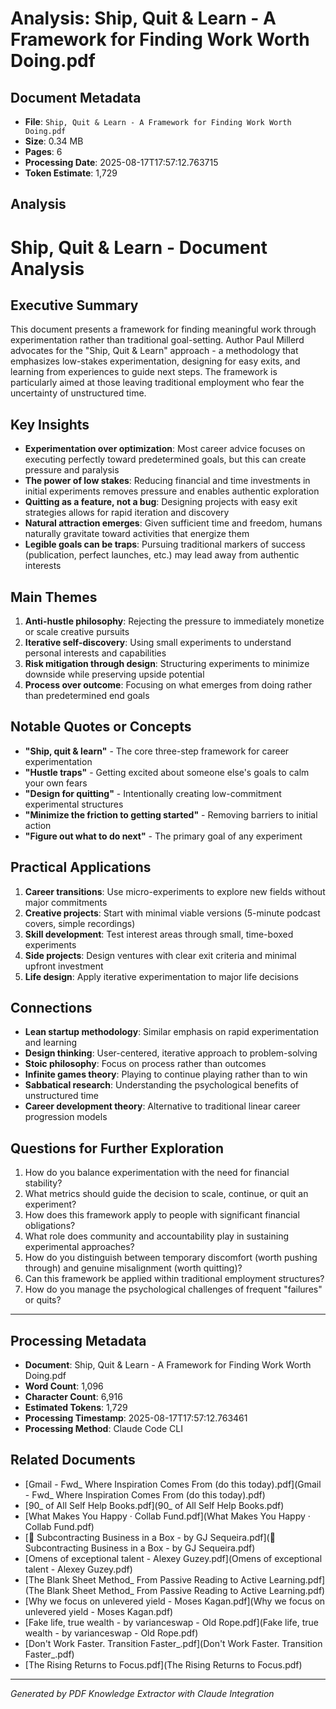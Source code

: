 # Analysis: Ship, Quit & Learn - A Framework for Finding Work Worth Doing.pdf

## Document Metadata
- **File**: `Ship, Quit & Learn - A Framework for Finding Work Worth Doing.pdf`
- **Size**: 0.34 MB
- **Pages**: 6
- **Processing Date**: 2025-08-17T17:57:12.763715
- **Token Estimate**: 1,729

## Analysis

# Ship, Quit & Learn - Document Analysis

## Executive Summary

This document presents a framework for finding meaningful work through experimentation rather than traditional goal-setting. Author Paul Millerd advocates for the "Ship, Quit & Learn" approach - a methodology that emphasizes low-stakes experimentation, designing for easy exits, and learning from experiences to guide next steps. The framework is particularly aimed at those leaving traditional employment who fear the uncertainty of unstructured time.

## Key Insights

- **Experimentation over optimization**: Most career advice focuses on executing perfectly toward predetermined goals, but this can create pressure and paralysis
- **The power of low stakes**: Reducing financial and time investments in initial experiments removes pressure and enables authentic exploration
- **Quitting as a feature, not a bug**: Designing projects with easy exit strategies allows for rapid iteration and discovery
- **Natural attraction emerges**: Given sufficient time and freedom, humans naturally gravitate toward activities that energize them
- **Legible goals can be traps**: Pursuing traditional markers of success (publication, perfect launches, etc.) may lead away from authentic interests

## Main Themes

1. **Anti-hustle philosophy**: Rejecting the pressure to immediately monetize or scale creative pursuits
2. **Iterative self-discovery**: Using small experiments to understand personal interests and capabilities
3. **Risk mitigation through design**: Structuring experiments to minimize downside while preserving upside potential
4. **Process over outcome**: Focusing on what emerges from doing rather than predetermined end goals

## Notable Quotes or Concepts

- **"Ship, quit & learn"** - The core three-step framework for career experimentation
- **"Hustle traps"** - Getting excited about someone else's goals to calm your own fears
- **"Design for quitting"** - Intentionally creating low-commitment experimental structures
- **"Minimize the friction to getting started"** - Removing barriers to initial action
- **"Figure out what to do next"** - The primary goal of any experiment

## Practical Applications

1. **Career transitions**: Use micro-experiments to explore new fields without major commitments
2. **Creative projects**: Start with minimal viable versions (5-minute podcast covers, simple recordings)
3. **Skill development**: Test interest areas through small, time-boxed experiments
4. **Side projects**: Design ventures with clear exit criteria and minimal upfront investment
5. **Life design**: Apply iterative experimentation to major life decisions

## Connections

- **Lean startup methodology**: Similar emphasis on rapid experimentation and learning
- **Design thinking**: User-centered, iterative approach to problem-solving
- **Stoic philosophy**: Focus on process rather than outcomes
- **Infinite games theory**: Playing to continue playing rather than to win
- **Sabbatical research**: Understanding the psychological benefits of unstructured time
- **Career development theory**: Alternative to traditional linear career progression models

## Questions for Further Exploration

1. How do you balance experimentation with the need for financial stability?
2. What metrics should guide the decision to scale, continue, or quit an experiment?
3. How does this framework apply to people with significant financial obligations?
4. What role does community and accountability play in sustaining experimental approaches?
5. How do you distinguish between temporary discomfort (worth pushing through) and genuine misalignment (worth quitting)?
6. Can this framework be applied within traditional employment structures?
7. How do you manage the psychological challenges of frequent "failures" or quits?

---

## Processing Metadata
- **Document**: Ship, Quit & Learn - A Framework for Finding Work Worth Doing.pdf
- **Word Count**: 1,096
- **Character Count**: 6,916
- **Estimated Tokens**: 1,729
- **Processing Timestamp**: 2025-08-17T17:57:12.763461
- **Processing Method**: Claude Code CLI

## Related Documents

- [Gmail - Fwd_ Where Inspiration Comes From (do this today).pdf](Gmail - Fwd_ Where Inspiration Comes From (do this today).pdf)
- [90_ of All Self Help Books.pdf](90_ of All Self Help Books.pdf)
- [What Makes You Happy · Collab Fund.pdf](What Makes You Happy · Collab Fund.pdf)
- [💼 Subcontracting Business in a Box - by GJ Sequeira.pdf](💼 Subcontracting Business in a Box - by GJ Sequeira.pdf)
- [Omens of exceptional talent - Alexey Guzey.pdf](Omens of exceptional talent - Alexey Guzey.pdf)
- [The Blank Sheet Method_ From Passive Reading to Active Learning.pdf](The Blank Sheet Method_ From Passive Reading to Active Learning.pdf)
- [Why we focus on unlevered yield - Moses Kagan.pdf](Why we focus on unlevered yield - Moses Kagan.pdf)
- [Fake life, true wealth - by varianceswap - Old Rope.pdf](Fake life, true wealth - by varianceswap - Old Rope.pdf)
- [Don't Work Faster. Transition Faster_.pdf](Don't Work Faster. Transition Faster_.pdf)
- [The Rising Returns to Focus.pdf](The Rising Returns to Focus.pdf)

---
*Generated by PDF Knowledge Extractor with Claude Integration*